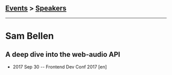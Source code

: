 ## [Events](../README.md) > [Speakers](../speakers.md)
---

# Sam Bellen

## A deep dive into the web-audio API
- 2017 Sep 30 -- Frontend Dev Conf 2017 [en]   
